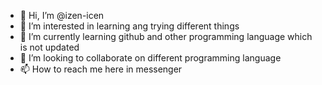 - 👋 Hi, I’m @izen-icen
- 👀 I’m interested in learning ang trying different things
- 🌱 I’m currently learning github and other programming language which is not updated
- 💞️ I’m looking to collaborate on different programming language
- 📫 How to reach me here in messenger

<!---
izen-icen/izen-icen is a ✨ special ✨ repository because its `README.md` (this file) appears on your GitHub profile.
You can click the Preview link to take a look at your changes.
--->
